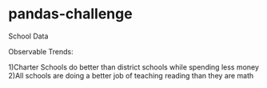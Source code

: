 # pandas-challenge
School Data

Observable Trends:

1)Charter Schools do better than district schools while spending less money
2)All schools are doing a better job of teaching reading than they are math

